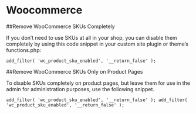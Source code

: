 # Woocommerce

##Remove WooCommerce SKUs Completely

If you don’t need to use SKUs at all in your shop, you can disable them completely by using this code snippet in your custom site plugin or theme’s functions.php:

`
add_filter( 'wc_product_sku_enabled', '__return_false' );
`

##Remove WooCommerce SKUs Only on Product Pages

To disable SKUs completely on product pages, but leave them for use in the admin for administration purposes, use the following snippet.

`
add_filter( 'wc_product_sku_enabled', '__return_false' );
add_filter( 'wc_product_sku_enabled', '__return_false' );
`

